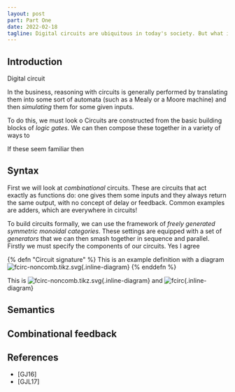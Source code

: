 ```yaml
---
layout: post
part: Part One
date: 2022-02-18
tagline: Digital circuits are ubiquitous in today's society. But what if we gave them the categorical treatment?
---
```


## Introduction

Digital circuit

In the business, reasoning with circuits is generally performed by translating them into some sort of automata (such as a Mealy or a Moore machine) and then *simulating* them for some given inputs.

To do this, we must look o
Circuits are constructed from the basic building blocks of *logic gates*.
We can then compose these together in a variety of ways to 

If these seem familiar then 

## Syntax


First we will look at *combinational* circuits.
These are circuits that act exactly as functions do: one gives them some inputs and they always return the same output, with no concept of delay or feedback.
Common examples are adders, which are everywhere in circuits!

To build circuits formally, we can use the framework of *freely generated symmetric monoidal categories*.
These settings are equipped with a set of *generators* that we can then smash together in sequence and parallel.
Firstly we must specify the components of our circuits.
Yes I agree

{% defn "Circuit signature" %}
This is an example definition with a diagram ![fcirc-noncomb.tikz.svg](/tikz/fcirc-noncomb.tikz.svg){.inline-diagram}
{% enddefn %}


This is ![fcirc-noncomb.tikz.svg](/tikz/fcirc-noncomb.tikz.svg){.inline-diagram} and ![fcirc](/tikz/fcirc-traced.tikz.svg){.inline-diagram}

## Semantics



## Combinational feedback


## References

* \[GJ16\] 
* \[GJL17\]